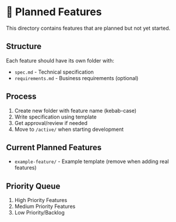 # 📝 Planned Features

This directory contains features that are planned but not yet started.

## Structure
Each feature should have its own folder with:
- `spec.md` - Technical specification
- `requirements.md` - Business requirements (optional)

## Process
1. Create new folder with feature name (kebab-case)
2. Write specification using template
3. Get approval/review if needed
4. Move to `/active/` when starting development

## Current Planned Features
- `example-feature/` - Example template (remove when adding real features)

## Priority Queue
1. High Priority Features
2. Medium Priority Features
3. Low Priority/Backlog